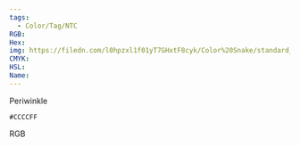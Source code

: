 ```yaml
---
tags:
  - Color/Tag/NTC
RGB:
Hex:
img: https://filedn.com/l0hpzxl1f01yT7GHxtF8cyk/Color%20Snake/standard_csv_to_svg/CCCCFF.svg
CMYK:
HSL:
Name:
---
```

Periwinkle
```palette
#CCCCFF
```
RGB
